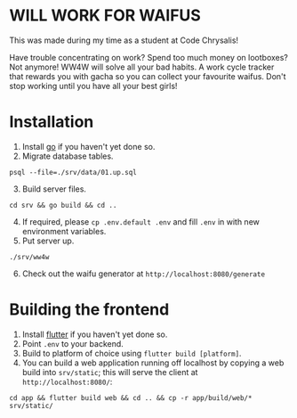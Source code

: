 # WILL WORK FOR WAIFUS

This was made during my time as a student at Code Chrysalis!

Have trouble concentrating on work? Spend too much money on lootboxes? Not anymore! WW4W will solve all your bad habits. A work cycle tracker that rewards you with gacha so you can collect your favourite waifus. Don't stop working until you have all your best girls!

# Installation

1. Install [go](https://golang.org/doc/install) if you haven't yet done so.
1. Migrate database tables.

```
psql --file=./srv/data/01.up.sql
```

3. Build server files.

```
cd srv && go build && cd ..
```

4. If required, please `cp .env.default .env` and fill `.env` in with new environment variables.
1. Put server up.

```
./srv/ww4w
```

6. Check out the waifu generator at `http://localhost:8080/generate`

# Building the frontend

1. Install [flutter](https://flutter.dev/docs/get-started/install) if you haven't yet done so.
1. Point `.env` to your backend.
1. Build to platform of choice using `flutter build [platform]`.
1. You can build a web application running off localhost by copying a web build into `srv/static`; this will serve the client at `http://localhost:8080/`:

```
cd app && flutter build web && cd .. && cp -r app/build/web/* srv/static/
```
